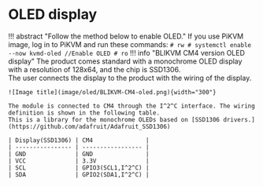 # OLED display 
!!! abstract "Follow the method below to enable OLED."
    If you use PiKVM image, log in to PiKVM and run these commands:
    ```
    # rw
    # systemctl enable --now kvmd-oled //Enable OLED
    # ro
    ```
!!! info "BLIKVM CM4 version OLED display"
    The product comes standard with a monochrome OLED display with a resolution of 128x64, and the chip is SSD1306.  
    The user connects the display to the product with the wiring of the display.

    ![Image title](image/oled/BLIKVM-CM4-oled.png){width="300"}

    The module is connected to CM4 through the I^2^C interface. The wiring definition is shown in the following table. 
    This is a library for the monochrome OLEDs based on [SSD1306 drivers.](https://github.com/adafruit/Adafruit_SSD1306)

    | Display(SSD1306) | CM4               |
    | ---------------- | ----------------- |
    | GND              | GND               |
    | VCC              | 3.3V              |
    | SCL              | GPIO3(SCL1,I^2^C) |
    | SDA              | GPIO2(SDA1,I^2^C) |

